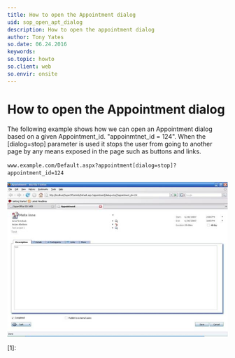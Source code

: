```yaml
---
title: How to open the Appointment dialog
uid: sop_open_apt_dialog
description: How to open the appointment dialog
author: Tony Yates
so.date: 06.24.2016
keywords:
so.topic: howto
so.client: web
so.envir: onsite
---
```


# How to open the Appointment dialog

The following example shows how we can open an Appointment dialog based on a given Appointment\_id. "appoinmtnet\_id = 124". When the \[dialog=stop\] parameter is used it stops the user from going to another page by any means exposed in the page such as buttons and links.

`www.example.com/Default.aspx?appointment[dialog=stop]?appointment_id=124`

![05][img1]

<!-- Referenced links -->
[1]:

<!-- Referenced images -->
[img1]: media/image005.jpg
